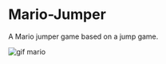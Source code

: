 # Mario-Jumper
A Mario jumper game based on a jump game.
<div style="display: inline_block">
  <img align="center" alt="gif mario" src="https://cdn.discordapp.com/attachments/685653472640630836/1006263913941319801/VideoMario.gif" >
</div>
